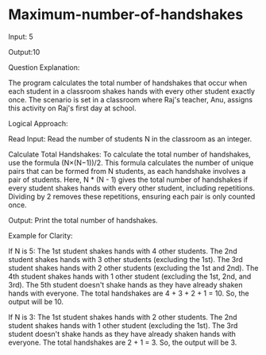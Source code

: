 # Maximum-number-of-handshakes

Input: 5

Output:10

Question Explanation:

The program calculates the total number of handshakes that occur when each student in a classroom shakes hands with every other student exactly once. The scenario is set in a classroom where Raj's teacher, Anu, assigns this activity on Raj's first day at school.

Logical Approach:

Read Input:
Read the number of students N in the classroom as an integer.

Calculate Total Handshakes:
To calculate the total number of handshakes, use the formula (N×(N−1))/2. This formula calculates the number of unique pairs that can be formed from N students, as each handshake involves a pair of students.
Here, N * (N - 1) gives the total number of handshakes if every student shakes hands with every other student, including repetitions. Dividing by 2 removes these repetitions, ensuring each pair is only counted once.

Output:
Print the total number of handshakes.

Example for Clarity:

If N is 5:
The 1st student shakes hands with 4 other students.
The 2nd student shakes hands with 3 other students (excluding the 1st).
The 3rd student shakes hands with 2 other students (excluding the 1st and 2nd).
The 4th student shakes hands with 1 other student (excluding the 1st, 2nd, and 3rd).
The 5th student doesn't shake hands as they have already shaken hands with everyone.
The total handshakes are 4 + 3 + 2 + 1 = 10.
So, the output will be 10.

If N is 3:
The 1st student shakes hands with 2 other students.
The 2nd student shakes hands with 1 other student (excluding the 1st).
The 3rd student doesn't shake hands as they have already shaken hands with everyone.
The total handshakes are 2 + 1 = 3.
So, the output will be 3.


